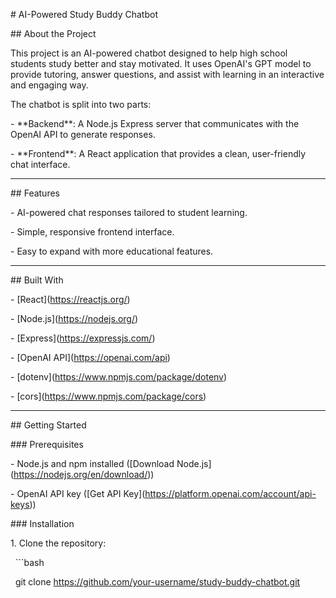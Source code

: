 \# AI-Powered Study Buddy Chatbot



\## About the Project

This project is an AI-powered chatbot designed to help high school students study better and stay motivated. It uses OpenAI's GPT model to provide tutoring, answer questions, and assist with learning in an interactive and engaging way.



The chatbot is split into two parts:

\- \*\*Backend\*\*: A Node.js Express server that communicates with the OpenAI API to generate responses.

\- \*\*Frontend\*\*: A React application that provides a clean, user-friendly chat interface.



---



\## Features

\- AI-powered chat responses tailored to student learning.

\- Simple, responsive frontend interface.

\- Easy to expand with more educational features.



---



\## Built With

\- \[React](https://reactjs.org/)  

\- \[Node.js](https://nodejs.org/)  

\- \[Express](https://expressjs.com/)  

\- \[OpenAI API](https://openai.com/api)  

\- \[dotenv](https://www.npmjs.com/package/dotenv)  

\- \[cors](https://www.npmjs.com/package/cors)  



---



\## Getting Started



\### Prerequisites

\- Node.js and npm installed (\[Download Node.js](https://nodejs.org/en/download/))

\- OpenAI API key (\[Get API Key](https://platform.openai.com/account/api-keys))



\### Installation



1\. Clone the repository:

&nbsp;  ```bash

&nbsp;  git clone https://github.com/your-username/study-buddy-chatbot.git



